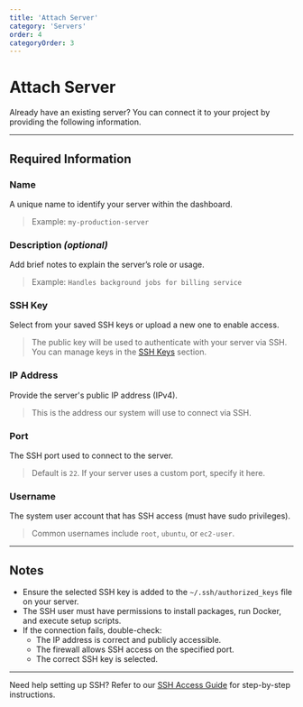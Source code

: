 ```yaml
---
title: 'Attach Server'
category: 'Servers'
order: 4
categoryOrder: 3
---
```


# Attach Server

Already have an existing server? You can connect it to your project by providing
the following information.

---

## Required Information

### **Name**

A unique name to identify your server within the dashboard.

> Example: `my-production-server`

### **Description** _(optional)_

Add brief notes to explain the server’s role or usage.

> Example: `Handles background jobs for billing service`

### **SSH Key**

Select from your saved SSH keys or upload a new one to enable access.

> The public key will be used to authenticate with your server via SSH. You can
> manage keys in the [SSH Keys](/docs/ssh-keys) section.

### **IP Address**

Provide the server's public IP address (IPv4).

> This is the address our system will use to connect via SSH.

### **Port**

The SSH port used to connect to the server.

> Default is `22`. If your server uses a custom port, specify it here.

### **Username**

The system user account that has SSH access (must have sudo privileges).

> Common usernames include `root`, `ubuntu`, or `ec2-user`.

---

## Notes

- Ensure the selected SSH key is added to the `~/.ssh/authorized_keys` file on
  your server.
- The SSH user must have permissions to install packages, run Docker, and
  execute setup scripts.
- If the connection fails, double-check:
  - The IP address is correct and publicly accessible.
  - The firewall allows SSH access on the specified port.
  - The correct SSH key is selected.

---

Need help setting up SSH? Refer to our [SSH Access Guide](/docs/ssh-access) for
step-by-step instructions.
